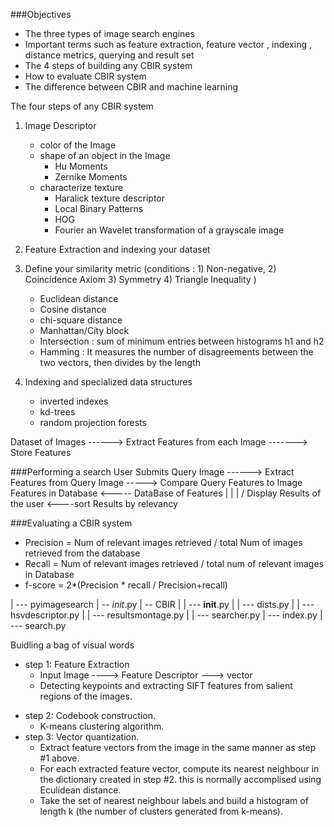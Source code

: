 ###Objectives
 - The three types of image search engines
 - Important terms such as feature extraction, feature vector , indexing , distance metrics, querying and result set
 - The 4 steps of building any CBIR system
 - How to evaluate CBIR system
 - The difference between CBIR and machine learning

The four steps of any CBIR system
1.  Image Descriptor
     - color of the Image
     - shape of an object in the Image
         - Hu Moments
         - Zernike Moments
     - characterize texture
         - Haralick texture descriptor
         - Local Binary Patterns
         - HOG
         - Fourier an Wavelet transformation of a grayscale image

2. Feature Extraction and indexing your dataset
3. Define your similarity metric (conditions : 1) Non-negative, 2) Coincidence Axiom 3) Symmetry 4) Triangle Inequality )
      - Euclidean distance
      - Cosine distance
      - chi-square distance
      - Manhattan/City block
      - Intersection : sum of minimum entries between histograms h1 and h2
      - Hamming : It measures the number of disagreements between the two vectors, then divides by the length  
4. Indexing and specialized data structures
     - inverted indexes
     - kd-trees
     - random projection forests


Dataset of Images ------> Extract Features from each Image -------> Store Features


###Performing a search
User Submits Query Image ------> Extract Features from Query Image -----> Compare Query Features to Image Features in Database <----- DataBase of Features
                                                                                      |
                                                                                      |
                                                                                      |
                                                                                      \/
                              Display Results of the user              <----sort Results by relevancy



###Evaluating a CBIR system
- Precision = Num of relevant images retrieved / total Num of images retrieved from the database
- Recall = Num of relevant images retrieved / total num of relevant images in Database
- f-score = 2*(Precision * recall / Precision+recall)


| --- pyimagesearch
       | -- _init_.py
       | -- CBIR
       |    | --- __init__.py
       |    | --- dists.py
       |    | --- hsvdescriptor.py
       |    | --- resultsmontage.py
       |    | --- searcher.py
| --- index.py
| --- search.py



Buidling a bag of visual words
* step 1: Feature Extraction
  + Input Image ----> Feature Descriptor ---> vector
  + Detecting keypoints and extracting SIFT features from salient regions of the images.
- step 2: Codebook construction.
  + K-means clustering algorithm.
- step 3: Vector quantization.
  + Extract feature vectors from the image in the same manner as step #1 above.
  + For each extracted feature vector, compute its nearest neighbour in the dictionary created in step #2. this is normally accomplised using Eculidean distance.
  + Take the set of nearest neighbour labels and build a histogram of length k (the number of clusters generated from k-means).
